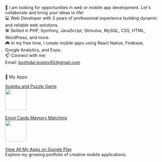 🔎 I am looking for opportunities in web or mobile app development. Let's collaborate and bring your ideas to life!<br>
💻 Web Developer with 3 years of professional experience building dynamic and reliable web solutions.<br>
🛠️ Skilled in PHP, Symfony, JavaScript, Stimulus, MySQL, CSS, HTML, WordPress, and more.<br>
🎮 In my free time, I create mobile apps using React Native, Firebase, Google Analytics, and Expo.<br>
📫 Connect with me:<br>
Email: bozhidar.kostov92@gmail.com
<br><br>

📱 My Apps:
<div>
  <a href="https://play.google.com/store/apps/details?id=com.bKostov.sudoku_and_puzzle_king" > 
   Sudoku and Puzzle Game<br>
    <img width="70px" src="https://play-lh.googleusercontent.com/P6Hu5LmyZcHZzK29ljz9frFmKoPNPHpTOAXgocM23XrzrCC6NZMwz1f5P7XtQnw89Y0=s48-rw" />
  </a>
</div>
   <br>
<div>
  <a href="https://play.google.com/store/apps/details?id=com.bkostov.emoji_cards_matching_game" > 
   Emoji Cards Memory Matching<br>
    <img width="70px" src="https://play-lh.googleusercontent.com/ZMMMk7v0UTXwQtfSC3mC7Fn-O8rMVhQZwLEZssiLFeA4BKTuzl1GP50kf1fhHvVscg=w240-h480-rw" />
  </a>
</div>
   <br>
<div>
  <a href="https://play.google.com/store/apps/developer?id=B.+Kostov" > 
 View All My Apps on Google Play<br>
  </a>
</div>
Explore my growing portfolio of creative mobile applications.
